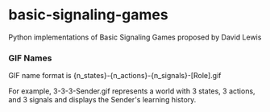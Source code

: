 # basic-signaling-games
Python implementations of Basic Signaling Games proposed by David Lewis

### GIF Names
GIF name format is {n_states}-{n_actions}-{n_signals}-[Role].gif

For example, 3-3-3-Sender.gif represents a world with 3 states, 3 actions, and 3 signals and displays the Sender's learning history.
